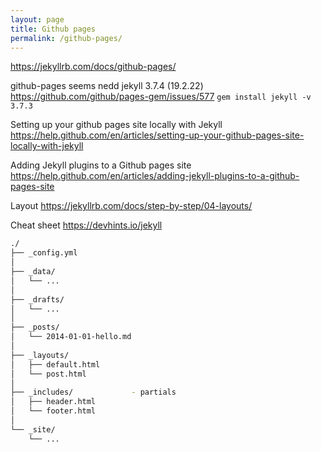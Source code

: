```yaml
---
layout: page
title: Github pages
permalink: /github-pages/
---
```


<https://jekyllrb.com/docs/github-pages/>

github-pages seems nedd jekyll 3.7.4 (19.2.22)
<https://github.com/github/pages-gem/issues/577>
`gem install jekyll -v 3.7.3`

Setting up your github pages site locally with Jekyll
<https://help.github.com/en/articles/setting-up-your-github-pages-site-locally-with-jekyll>

Adding Jekyll plugins to a Github pages site
<https://help.github.com/en/articles/adding-jekyll-plugins-to-a-github-pages-site>

Layout
<https://jekyllrb.com/docs/step-by-step/04-layouts/>

Cheat sheet
<https://devhints.io/jekyll>

```bash
./
├── _config.yml
│
├── _data/
│   └── ...
│
├── _drafts/
│   └── ...
│
├── _posts/
│   └── 2014-01-01-hello.md
│
├── _layouts/
│   ├── default.html
│   └── post.html
│
├── _includes/             - partials
│   ├── header.html
│   └── footer.html
│
└── _site/
    └── ...
```